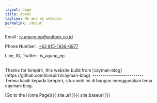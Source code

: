 ```yaml
---
layout: page
title: About
tagline: Me and my website
permalink: /about
---
```


Email : [iv.agung.ep@outlook.co.id](mailto:iv.agung.ep@outlook.co.id)

Phone Number : [+62 815-1936-6977](tel:+6281519366977)

Line, IG, Twitter : iv_agung_ep

<br>
Thanks for lorepirri, this website build from [cayman-blog](https://github.com/lorepirri/cayman-blog).
--------------------------
Terima kasih kepada lorepirri, situs web ini di bangun menggunakan tema cayman-blog. 

[Go to the Home Page]({{ site.url }}{{ site.baseurl }})
